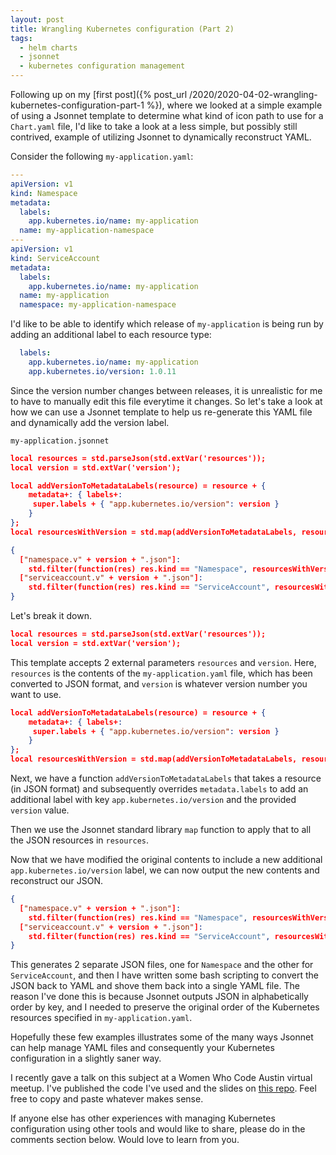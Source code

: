 ```yaml
---
layout: post
title: Wrangling Kubernetes configuration (Part 2)
tags:
  - helm charts
  - jsonnet
  - kubernetes configuration management
---
```


Following up on my [first post]({% post_url /2020/2020-04-02-wrangling-kubernetes-configuration-part-1 %}), where we looked at a simple example of using a Jsonnet template to determine what kind of icon path to use for a `Chart.yaml` file, I'd like to take a look at a less simple, but possibly still contrived, example of utilizing Jsonnet to dynamically reconstruct YAML.

Consider the following `my-application.yaml`:

```yaml
---
apiVersion: v1
kind: Namespace
metadata:
  labels:
    app.kubernetes.io/name: my-application
  name: my-application-namespace
---
apiVersion: v1
kind: ServiceAccount
metadata:
  labels:
    app.kubernetes.io/name: my-application
  name: my-application
  namespace: my-application-namespace
```

I'd like to be able to identify which release of `my-application` is being run by adding an additional label to each resource type:

```yaml
  labels:
    app.kubernetes.io/name: my-application
    app.kubernetes.io/version: 1.0.11
```

Since the version number changes between releases, it is unrealistic for me to have to manually edit this file everytime it changes. So let's take a look at how we can use a Jsonnet template to help us re-generate this YAML file and dynamically add the version label.

`my-application.jsonnet`
```json
local resources = std.parseJson(std.extVar('resources'));
local version = std.extVar('version');

local addVersionToMetadataLabels(resource) = resource + {
	metadata+: { labels+:
	 super.labels + { "app.kubernetes.io/version": version }
	}
};
local resourcesWithVersion = std.map(addVersionToMetadataLabels, resources);

{
  ["namespace.v" + version + ".json"]:
    std.filter(function(res) res.kind == "Namespace", resourcesWithVersion)[0],
  ["serviceaccount.v" + version + ".json"]:
    std.filter(function(res) res.kind == "ServiceAccount", resourcesWithVersion)[0]
}
```

Let's break it down.

```json
local resources = std.parseJson(std.extVar('resources'));
local version = std.extVar('version');
```

This template accepts 2 external parameters `resources` and `version`. Here, `resources` is the contents of the `my-application.yaml` file, which has been converted to JSON format, and `version` is whatever version number you want to use.

```json
local addVersionToMetadataLabels(resource) = resource + {
	metadata+: { labels+:
	 super.labels + { "app.kubernetes.io/version": version }
	}
};
local resourcesWithVersion = std.map(addVersionToMetadataLabels, resources);
```

Next, we have a function `addVersionToMetadataLabels` that takes a resource (in JSON format) and subsequently overrides `metadata.labels` to add an additional label with key `app.kubernetes.io/version` and the provided `version` value.

Then we use the Jsonnet standard library `map` function to apply that to all the JSON resources in `resources`.

Now that we have modified the original contents to include a new additional `app.kubernetes.io/version` label, we can now output the new contents and reconstruct our JSON.

```json
{
  ["namespace.v" + version + ".json"]:
    std.filter(function(res) res.kind == "Namespace", resourcesWithVersion)[0],
  ["serviceaccount.v" + version + ".json"]:
    std.filter(function(res) res.kind == "ServiceAccount", resourcesWithVersion)[0]
}
```

This generates 2 separate JSON files, one for `Namespace` and the other for `ServiceAccount`, and then I have written some bash scripting to convert the JSON back to YAML and shove them back into a single YAML file. The reason I've done this is because Jsonnet outputs JSON in alphabetically order by key, and I needed to preserve the original order of the Kubernetes resources specified in `my-application.yaml`.

Hopefully these few examples illustrates some of the many ways Jsonnet can help manage YAML files and consequently your Kubernetes configuration in a slightly saner way.

I recently gave a talk on this subject at a Women Who Code Austin virtual meetup. I've published the code I've used and the slides on [this repo](https://gitlab.com/dlbock/talks/-/tree/master/wrangling-k8s-config). Feel free to copy and paste whatever makes sense.

If anyone else has other experiences with managing Kubernetes configuration using other tools and would like to share, please do in the comments section below. Would love to learn from you.
